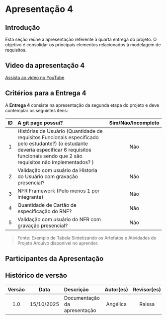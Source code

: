 # Apresentação 4

## Introdução

Esta seção reúne a apresentação referente à quarta entrega do projeto. O objetivo é consolidar os principais elementos relacionados à modelagem de requisitos.

## Video da apresentação 4

[Assista ao vídeo no YouTube]()

## Critérios para a Entrega 4

A **Entrega 4** consiste na apresentação da segunda etapa do projeto e deve contemplar os seguintes itens:

| ID  | A git page possui?                                         | Sim/Não/Incompleto |
| :-: | :--------------------------------------------------------- | :----------------: |
|  1  | Histórias de Usuário (Quantidade de requisitos Funcionais especificado pelo estudante?) (o estudante deveria especificar 6 requisitos funcionais sendo que 2 são requisitos não implementados? ) |        Não         |
|  2  | Validação com usuário da Historia do Usuário com gravação presencial?           |        Não         |
|  3  | NFR Framework (Pelo menos 1 por integrante)  |        Não         |
|  4  | Quantidade de Cartão de especificação do RNF?|        Não         |
|  5  | Validação com usuário do NFR com gravação presencial?|        Não         |

> Fonte: Exemplo de Tabela Sintetizando os Artefatos e Atividades do Projeto Arquivo disponivel no aprender.

## Participantes da Apresentação


## Histórico de versão

| Versão |    Data    | Descrição                       | Autor(es) | Revisor(es) |
| :----: | :--------: | :------------------------------ | :-------: | :---------: |
|  1.0   | 15/10/2025 | Documentação da apresentação    | Angélica  |   Raissa    |
